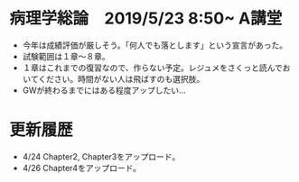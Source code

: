 # 病理学総論　2019/5/23 8:50~ A講堂
- 今年は成績評価が厳しそう。「何人でも落とします」という宣言があった。
- 試験範囲は１章～８章。
- １章はこれまでの復習なので、作らない予定。レジュメをさくっと読んでおいてください。時間がない人は飛ばすのも選択肢。
- GWが終わるまでにはある程度アップしたい…
# 更新履歴
- 4/24 Chapter2, Chapter3をアップロード。
- 4/26 Chapter4をアップロード。
